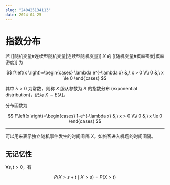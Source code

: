 ```yaml
---
slug: "240425134113"
date: 2024-04-25
---
```


# 指数分布

若 [[随机变量#连续型随机变量|连续型随机变量]] $X$ 的 [[随机变量#概率密度|概率密度]] 为

$$
f\left(x \right)=\begin{cases}
    \lambda e^{-\lambda x} &,\ x > 0 \\\\
    0 &,\ x \le 0
\end{cases}
$$

其中 $\lambda>0$ 为常数，则称 $X$ 服从参数为 $\lambda$ 的指数分布 (exponential distribution)，记为 $X \sim E(\lambda)$。

分布函数为

$$
F\left(x \right)=\begin{cases}
    1-e^{-\lambda x} &,\ x > 0 \\\\
    0 &,\ x \le 0
\end{cases}
$$

---

可以用来表示独立随机事件发生的时间间隔 $X$。如旅客进入机场的时间间隔。

## 无记忆性

$\forall s,t>0$，有

$$
P\left(X>s+t \mid X>s \right)=P(X>t)
$$
